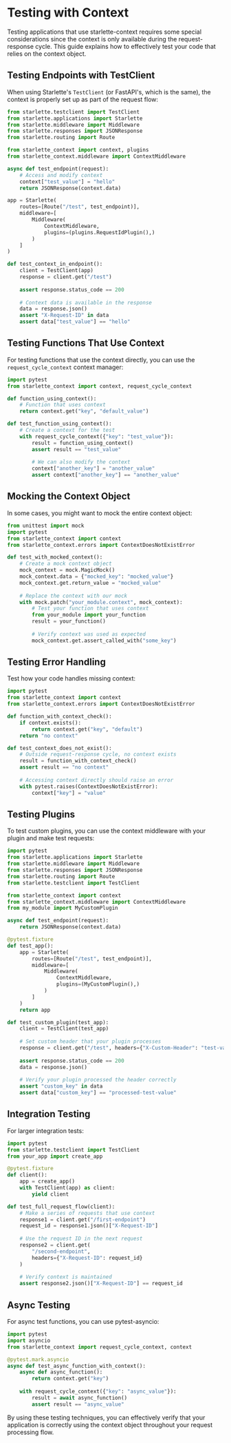 # Testing with Context

Testing applications that use starlette-context requires some special considerations since the context is only available during the request-response cycle. This guide explains how to effectively test your code that relies on the context object.

## Testing Endpoints with TestClient

When using Starlette's `TestClient` (or FastAPI's, which is the same), the context is properly set up as part of the request flow:

```python
from starlette.testclient import TestClient
from starlette.applications import Starlette
from starlette.middleware import Middleware
from starlette.responses import JSONResponse
from starlette.routing import Route

from starlette_context import context, plugins
from starlette_context.middleware import ContextMiddleware

async def test_endpoint(request):
    # Access and modify context
    context["test_value"] = "hello"
    return JSONResponse(context.data)

app = Starlette(
    routes=[Route("/test", test_endpoint)],
    middleware=[
        Middleware(
            ContextMiddleware,
            plugins=(plugins.RequestIdPlugin(),)
        )
    ]
)

def test_context_in_endpoint():
    client = TestClient(app)
    response = client.get("/test")
    
    assert response.status_code == 200
    
    # Context data is available in the response
    data = response.json()
    assert "X-Request-ID" in data
    assert data["test_value"] == "hello"
```

## Testing Functions That Use Context

For testing functions that use the context directly, you can use the `request_cycle_context` context manager:

```python
import pytest
from starlette_context import context, request_cycle_context

def function_using_context():
    # Function that uses context
    return context.get("key", "default_value")

def test_function_using_context():
    # Create a context for the test
    with request_cycle_context({"key": "test_value"}):
        result = function_using_context()
        assert result == "test_value"
        
        # We can also modify the context
        context["another_key"] = "another_value"
        assert context["another_key"] == "another_value"
```

## Mocking the Context Object

In some cases, you might want to mock the entire context object:

```python
from unittest import mock
import pytest
from starlette_context import context
from starlette_context.errors import ContextDoesNotExistError

def test_with_mocked_context():
    # Create a mock context object
    mock_context = mock.MagicMock()
    mock_context.data = {"mocked_key": "mocked_value"}
    mock_context.get.return_value = "mocked_value"
    
    # Replace the context with our mock
    with mock.patch("your_module.context", mock_context):
        # Test your function that uses context
        from your_module import your_function
        result = your_function()
        
        # Verify context was used as expected
        mock_context.get.assert_called_with("some_key")
```

## Testing Error Handling

Test how your code handles missing context:

```python
import pytest
from starlette_context import context
from starlette_context.errors import ContextDoesNotExistError

def function_with_context_check():
    if context.exists():
        return context.get("key", "default")
    return "no context"

def test_context_does_not_exist():
    # Outside request-response cycle, no context exists
    result = function_with_context_check()
    assert result == "no context"
    
    # Accessing context directly should raise an error
    with pytest.raises(ContextDoesNotExistError):
        context["key"] = "value"
```

## Testing Plugins

To test custom plugins, you can use the context middleware with your plugin and make test requests:

```python
import pytest
from starlette.applications import Starlette
from starlette.middleware import Middleware
from starlette.responses import JSONResponse
from starlette.routing import Route
from starlette.testclient import TestClient

from starlette_context import context
from starlette_context.middleware import ContextMiddleware
from my_module import MyCustomPlugin

async def test_endpoint(request):
    return JSONResponse(context.data)

@pytest.fixture
def test_app():
    app = Starlette(
        routes=[Route("/test", test_endpoint)],
        middleware=[
            Middleware(
                ContextMiddleware,
                plugins=(MyCustomPlugin(),)
            )
        ]
    )
    return app

def test_custom_plugin(test_app):
    client = TestClient(test_app)
    
    # Set custom header that your plugin processes
    response = client.get("/test", headers={"X-Custom-Header": "test-value"})
    
    assert response.status_code == 200
    data = response.json()
    
    # Verify your plugin processed the header correctly
    assert "custom_key" in data
    assert data["custom_key"] == "processed-test-value"
```

## Integration Testing

For larger integration tests:

```python
import pytest
from starlette.testclient import TestClient
from your_app import create_app

@pytest.fixture
def client():
    app = create_app()
    with TestClient(app) as client:
        yield client

def test_full_request_flow(client):
    # Make a series of requests that use context
    response1 = client.get("/first-endpoint")
    request_id = response1.json()["X-Request-ID"]
    
    # Use the request ID in the next request
    response2 = client.get(
        "/second-endpoint", 
        headers={"X-Request-ID": request_id}
    )
    
    # Verify context is maintained
    assert response2.json()["X-Request-ID"] == request_id
```

## Async Testing

For async test functions, you can use pytest-asyncio:

```python
import pytest
import asyncio
from starlette_context import request_cycle_context, context

@pytest.mark.asyncio
async def test_async_function_with_context():
    async def async_function():
        return context.get("key")
    
    with request_cycle_context({"key": "async_value"}):
        result = await async_function()
        assert result == "async_value"
```

By using these testing techniques, you can effectively verify that your application is correctly using the context object throughout your request processing flow.